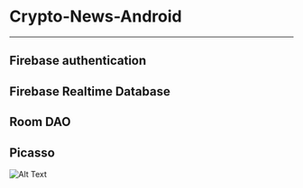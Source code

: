 # Crypto-News-Android
------------------
Firebase authentication
------------------
Firebase Realtime Database
------------------
Room DAO
------------------
Picasso
------------------
![Alt Text](https://gifyu.com/image/SLenL)

